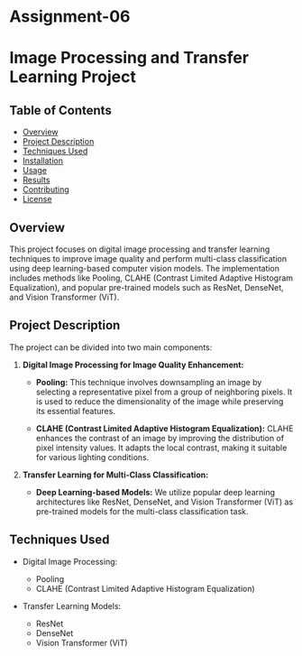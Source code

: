 # Assignment-06
# Image Processing and Transfer Learning Project

## Table of Contents

- [Overview](#overview)
- [Project Description](#project-description)
- [Techniques Used](#techniques-used)
- [Installation](#installation)
- [Usage](#usage)
- [Results](#results)
- [Contributing](#contributing)
- [License](#license)

## Overview

This project focuses on digital image processing and transfer learning techniques to improve image quality and perform multi-class classification using deep learning-based computer vision models. The implementation includes methods like Pooling, CLAHE (Contrast Limited Adaptive Histogram Equalization), and popular pre-trained models such as ResNet, DenseNet, and Vision Transformer (ViT).

## Project Description

The project can be divided into two main components:

1. **Digital Image Processing for Image Quality Enhancement:**

   - **Pooling:** This technique involves downsampling an image by selecting a representative pixel from a group of neighboring pixels. It is used to reduce the dimensionality of the image while preserving its essential features.

   - **CLAHE (Contrast Limited Adaptive Histogram Equalization):** CLAHE enhances the contrast of an image by improving the distribution of pixel intensity values. It adapts the local contrast, making it suitable for various lighting conditions.

2. **Transfer Learning for Multi-Class Classification:**

   - **Deep Learning-based Models:** We utilize popular deep learning architectures like ResNet, DenseNet, and Vision Transformer (ViT) as pre-trained models for the multi-class classification task.

## Techniques Used

- Digital Image Processing:
  - Pooling
  - CLAHE (Contrast Limited Adaptive Histogram Equalization)

- Transfer Learning Models:
  - ResNet
  - DenseNet
  - Vision Transformer (ViT)
